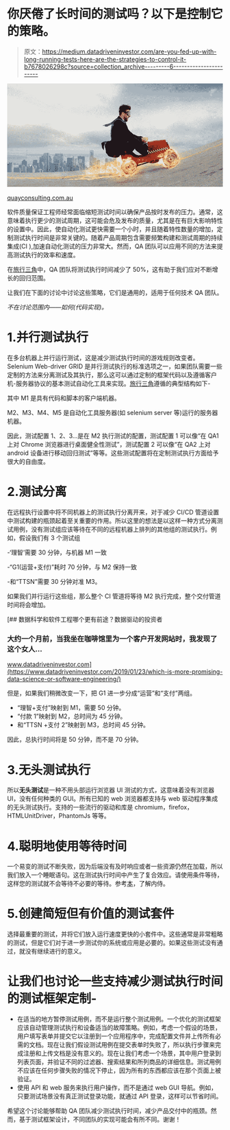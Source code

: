 # 你厌倦了长时间的测试吗？以下是控制它的策略。

> 原文：<https://medium.datadriveninvestor.com/are-you-fed-up-with-long-running-tests-here-are-the-strategies-to-control-it-b7678026298c?source=collection_archive---------6----------------------->

![](img/bf50319024d75b75b99a6e7e233baa7d.png)

[quayconsulting.com.au](https://www.quayconsulting.com.au/)

软件质量保证工程师经常面临缩短测试时间以确保产品按时发布的压力。通常，这意味着执行更少的测试周期，这可能会危及发布的质量，尤其是在有巨大影响特性的设置中。因此，使自动化测试更快需要一个小时，并且随着特性数量的增加，定制测试执行时间是非常关键的。随着产品周期包含需要频繁构建和测试周期的持续集成(CI ),加速自动化测试的压力非常大。然而，QA 团队可以应用不同的方法来提高测试执行的效率和速度。

在[旅行三角](https://traveltriangle.com/)中，QA 团队将测试执行时间减少了 50%，这有助于我们应对不断增长的回归范围。

让我们在下面的讨论中讨论这些策略，它们是通用的，适用于任何技术 QA 团队。

*不在讨论范围内——如何(代码实现)。*

# 1.并行测试执行

在多台机器上并行运行测试，这是减少测试执行时间的游戏规则改变者。Selenium Web-driver GRID 是并行测试执行的标准选项之一，如果团队需要一些定制的方法来分离测试及其执行，那么这可以通过定制的框架代码以及遵循客户机-服务器协议的基本测试自动化工具来实现。[旅行三角](https://traveltriangle.com/)遵循的典型结构如下-

其中 M1 是具有代码和脚本的客户端机器。

M2、M3、M4、M5 是自动化工具服务器(如 selenium server 等)运行的服务器机器。

因此，测试配置 1、2、3…是在 M2 执行测试的配置，测试配置 1 可以像“在 QA1 上对 Chrome 浏览器进行桌面健全性测试”，测试配置 2 可以像“在 QA2 上对 android 设备进行移动回归测试”等等。这些测试配置将在定制测试执行方面给予很大的自由度。

# 2.测试分离

在远程执行设置中将不同机器上的测试执行分离开来，对于减少 CI/CD 管道设置中测试构建的瓶颈起着至关重要的作用。所以这里的想法是以这样一种方式分离测试用例，没有测试组应该等待在不同的远程机器上排列的其他组的测试执行。例如，假设我们有 3 个测试组

-‘理智’需要 30 分钟，与机器 M1 一致

-“G1(运营+支付)”耗时 70 分钟，与 M2 保持一致

-和“TTSN”需要 30 分钟对准 M3。

如果我们并行运行这些组，那么整个 CI 管道将等待 M2 执行完成，整个交付管道时间将会增加。

[](https://www.datadriveninvestor.com/2019/01/23/which-is-more-promising-data-science-or-software-engineering/) [## 数据科学和软件工程哪个更有前途？数据驱动的投资者

### 大约一个月前，当我坐在咖啡馆里为一个客户开发网站时，我发现了这个女人…

www.datadriveninvestor.com](https://www.datadriveninvestor.com/2019/01/23/which-is-more-promising-data-science-or-software-engineering/) 

但是，如果我们稍微改变一下，把 G1 进一步分成“运营”和“支付”两组。

*   “理智+支付”映射到 M1，需要 50 分钟。
*   “付款 1”映射到 M2，总时间为 45 分钟。
*   和“TTSN +支付 2”映射到 M3，总时间 45 分钟。

因此，总执行时间将是 50 分钟，而不是 70 分钟。

# 3.无头测试执行

所以**无头测试**是一种不用头部运行浏览器 UI 测试的方式，这意味着没有浏览器 UI，没有任何种类的 GUI。所有已知的 web 浏览器都支持与 web 驱动程序集成的无头测试执行。支持的一些流行的驱动和库是 chromium，firefox，HTMLUnitDriver，PhantomJs 等等。

# 4.聪明地使用等待时间

一个易变的测试不断失败，因为后端没有及时响应或者一些资源仍然在加载，所以我们放入一个睡眠语句。这在测试执行时间中产生了复合效应。请使用条件等待，这样您的测试就不会等待不必要的等待。参考[本](https://dzone.com/articles/waits-in-selenium-how-to-use-implicit-amp-explicit)，了解内侍。

# 5.创建简短但有价值的测试套件

选择最重要的测试，并将它们放入运行速度更快的小套件中。这些通常是非常粗略的测试，但是它们对于进一步测试你的系统或应用是必要的。如果这些测试没有通过，就没有继续进行的意义。

# 让我们也讨论一些支持减少测试执行时间的测试框架定制-

*   在适当的地方暂停测试用例，而不是运行整个测试用例。一个优化的测试框架应该自动管理测试执行和设备适当的故障策略。例如，考虑一个假设的场景，用户填写表单并提交它以注册到一个应用程序中，完成配置文件并上传所有必需的文档。现在让我们假设测试用例在提交表单时失败了，所以执行步骤来完成注册和上传文档是没有意义的。现在让我们考虑一个场景，其中用户登录到列表页面，并验证不同的过滤器、搜索结果和所列商品的详细信息。测试用例不应该在任何步骤失败的情况下停止，因为所有的东西都应该在那个页面上被验证。
*   使用 API 和 web 服务来执行用户操作，而不是通过 web GUI 导航。例如，只要测试场景没有真正测试登录功能，就通过 API 登录，这样可以节省时间。

希望这个讨论能够帮助 QA 团队减少测试执行时间，减少产品交付中的瓶颈。然而，基于测试框架设计，不同团队的实现可能会有所不同。谢谢！
